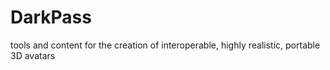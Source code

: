 # DarkPass
tools and content for the creation of interoperable, highly realistic, portable 3D avatars

